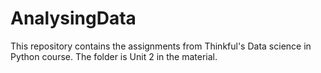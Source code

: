 # AnalysingData

This repository contains the assignments from Thinkful's Data science in Python course. 
The folder is Unit 2 in the material.
